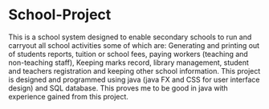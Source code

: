 # School-Project
This is a school system designed to enable secondary schools to run and carryout all school activities some of which are:
Generating and printing out of students reports, tuition or school fees, paying workers  (teaching and non-teaching staff),
Keeping marks record,  library management, student and teachers registration and keeping other school information. 
This project is designed and programmed using java (java FX and CSS for user interface design) and SQL database. 
This proves me to be good in java with experience gained from this project.
